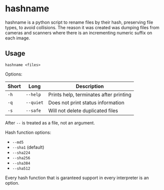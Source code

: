 # hashname

hashname is a python script to rename files by their hash, preserving file types, to avoid collisions.
The reason it was created was dumping files from cameras and scanners where there is an incrementing numeric suffix on each image.

## Usage
    hashname <files>

Options:

Short | Long | Description
--- | --- | ---
`-h` | `--help` | Prints help, terminates after printing
`-q` | `--quiet` | Does not print status information
`-s` | `--safe` | Will not delete duplicated files

After `--` is treated as a file, not an argument.

Hash function options:

*  `--md5`
*  `--sha1` (default)
*  `--sha224`
*  `--sha256`
*  `--sha384`
*  `--sha512`

Every hash function that is garanteed support in every interpreter is an option.
